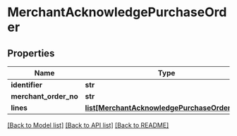 # MerchantAcknowledgePurchaseOrder

## Properties
Name | Type | Description | Notes
------------ | ------------- | ------------- | -------------
**identifier** | **str** |  | [optional] 
**merchant_order_no** | **str** |  | [optional] 
**lines** | [**list[MerchantAcknowledgePurchaseOrderLine]**](MerchantAcknowledgePurchaseOrderLine.md) |  | [optional] 

[[Back to Model list]](../README.md#documentation-for-models) [[Back to API list]](../README.md#documentation-for-api-endpoints) [[Back to README]](../README.md)

